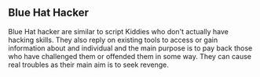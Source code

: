 ## Blue Hat Hacker

Blue Hat hacker are similar to script Kiddies who don't actually have hacking skills. They also reply on existing tools to access or gain information about and individual and the main purpose is to pay back those who have challenged them or offended them in some way. They can cause real troubles as their main aim is to seek revenge.
